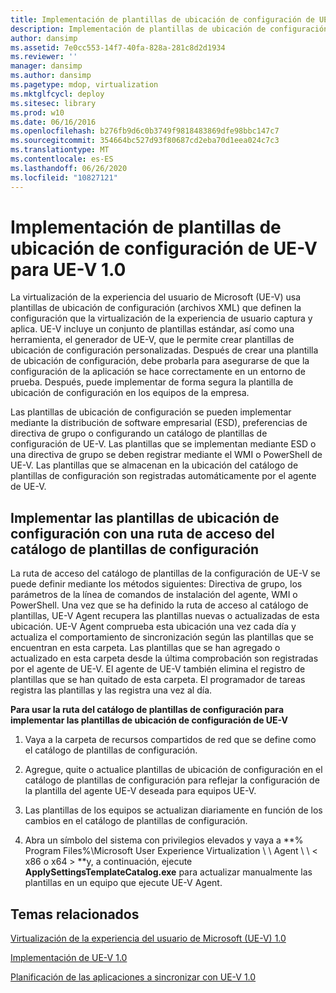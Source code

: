 ```yaml
---
title: Implementación de plantillas de ubicación de configuración de UE-V para UE-V 1.0
description: Implementación de plantillas de ubicación de configuración de UE-V para UE-V 1.0
author: dansimp
ms.assetid: 7e0cc553-14f7-40fa-828a-281c8d2d1934
ms.reviewer: ''
manager: dansimp
ms.author: dansimp
ms.pagetype: mdop, virtualization
ms.mktglfcycl: deploy
ms.sitesec: library
ms.prod: w10
ms.date: 06/16/2016
ms.openlocfilehash: b276fb9d6c0b3749f9818483869dfe98bbc147c7
ms.sourcegitcommit: 354664bc527d93f80687cd2eba70d1eea024c7c3
ms.translationtype: MT
ms.contentlocale: es-ES
ms.lasthandoff: 06/26/2020
ms.locfileid: "10827121"
---
```

# Implementación de plantillas de ubicación de configuración de UE-V para UE-V 1.0


La virtualización de la experiencia del usuario de Microsoft (UE-V) usa plantillas de ubicación de configuración (archivos XML) que definen la configuración que la virtualización de la experiencia de usuario captura y aplica. UE-V incluye un conjunto de plantillas estándar, así como una herramienta, el generador de UE-V, que le permite crear plantillas de ubicación de configuración personalizadas. Después de crear una plantilla de ubicación de configuración, debe probarla para asegurarse de que la configuración de la aplicación se hace correctamente en un entorno de prueba. Después, puede implementar de forma segura la plantilla de ubicación de configuración en los equipos de la empresa.

Las plantillas de ubicación de configuración se pueden implementar mediante la distribución de software empresarial (ESD), preferencias de directiva de grupo o configurando un catálogo de plantillas de configuración de UE-V. Las plantillas que se implementan mediante ESD o una directiva de grupo se deben registrar mediante el WMI o PowerShell de UE-V. Las plantillas que se almacenan en la ubicación del catálogo de plantillas de configuración son registradas automáticamente por el agente de UE-V.

## Implementar las plantillas de ubicación de configuración con una ruta de acceso del catálogo de plantillas de configuración


La ruta de acceso del catálogo de plantillas de la configuración de UE-V se puede definir mediante los métodos siguientes: Directiva de grupo, los parámetros de la línea de comandos de instalación del agente, WMI o PowerShell. Una vez que se ha definido la ruta de acceso al catálogo de plantillas, UE-V Agent recupera las plantillas nuevas o actualizadas de esta ubicación. UE-V Agent comprueba esta ubicación una vez cada día y actualiza el comportamiento de sincronización según las plantillas que se encuentran en esta carpeta. Las plantillas que se han agregado o actualizado en esta carpeta desde la última comprobación son registradas por el agente de UE-V. El agente de UE-V también elimina el registro de plantillas que se han quitado de esta carpeta. El programador de tareas registra las plantillas y las registra una vez al día.

**Para usar la ruta del catálogo de plantillas de configuración para implementar las plantillas de ubicación de configuración de UE-V**

1.  Vaya a la carpeta de recursos compartidos de red que se define como el catálogo de plantillas de configuración.

2.  Agregue, quite o actualice plantillas de ubicación de configuración en el catálogo de plantillas de configuración para reflejar la configuración de la plantilla del agente UE-V deseada para equipos UE-V.

3.  Las plantillas de los equipos se actualizan diariamente en función de los cambios en el catálogo de plantillas de configuración.

4.  Abra un símbolo del sistema con privilegios elevados y vaya a **% Program Files%\\Microsoft User Experience Virtualization \ \ Agent \ \ &lt; x86 o x64 &gt; **y, a continuación, ejecute **ApplySettingsTemplateCatalog.exe** para actualizar manualmente las plantillas en un equipo que ejecute UE-V Agent.

## Temas relacionados


[Virtualización de la experiencia del usuario de Microsoft (UE-V) 1.0](index.md)

[Implementación de UE-V 1.0](deploying-ue-v-10.md)

[Planificación de las aplicaciones a sincronizar con UE-V 1.0](planning-which-applications-to-synchronize-with-ue-v-10.md)

 

 





